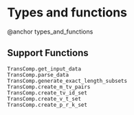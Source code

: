 # Types and functions
@anchor types_and_functions 

## Support Functions

```@docs
TransComp.get_input_data
TransComp.parse_data
TransComp.generate_exact_length_subsets
TransComp.create_m_tv_pairs
TransComp.create_tv_id_set
TransComp.create_v_t_set
TransComp.create_p_r_k_set